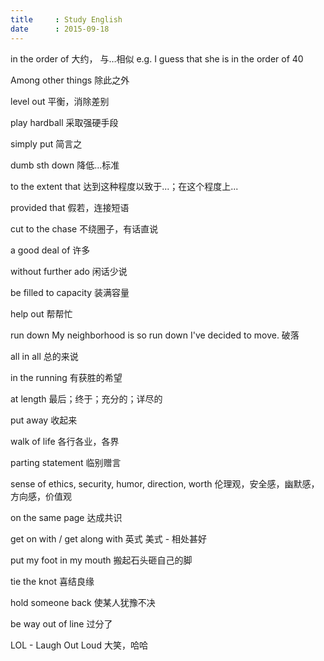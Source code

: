 ```yaml
---
title     : Study English
date      : 2015-09-18
---
```


in the order of
大约， 与…相似  e.g. I guess that she is in the order of 40

Among other things
除此之外

level out
平衡，消除差别

play hardball
采取强硬手段

simply put
简言之

dumb sth down
降低...标准

to the extent that
达到这种程度以致于...；在这个程度上...

provided that
假若，连接短语

cut to the chase
不绕圈子，有话直说

a good deal of
许多

without further ado
闲话少说

be filled to capacity
装满容量

help out
帮帮忙

run down
My neighborhood is so run down I've decided to move.
破落

all in all
总的来说

in the running
有获胜的希望

at length
最后；终于；充分的；详尽的

put away
收起来

walk of life
各行各业，各界

parting statement
临别赠言

sense of ethics, security, humor, direction, worth
伦理观，安全感，幽默感，方向感，价值观

on the same page
达成共识

get on with / get along with
英式           美式 - 相处甚好

put my foot in my mouth
搬起石头砸自己的脚

tie the knot
喜结良缘

hold someone back
使某人犹豫不决

be way out of line
过分了

LOL - Laugh Out Loud
大笑，哈哈
